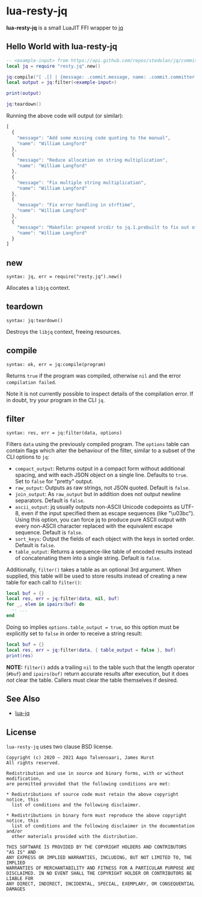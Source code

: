 # lua-resty-jq

**lua-resty-jq** is a small LuaJIT FFI wrapper to [jq](https://stedolan.github.io/jq/)


## Hello World with lua-resty-jq

```lua
-- <example-input> from https://api.github.com/repos/stedolan/jq/commits?per_page=5
local jq = require "resty.jq".new()

jq:compile("[ .[] | {message: .commit.message, name: .commit.committer.name} ]")
local output = jq:filter(<example-input>)

print(output)

jq:teardown()
```

Running the above code will output (or similar):

```javascript
[
  {
    "message": "Add some missing code quoting to the manual",
    "name": "William Langford"
  },
  {
    "message": "Reduce allocation on string multiplication",
    "name": "William Langford"
  },
  {
    "message": "Fix multiple string multiplication",
    "name": "William Langford"
  },
  {
    "message": "Fix error handling in strftime",
    "name": "William Langford"
  },
  {
    "message": "Makefile: prepend srcdir to jq.1.prebuilt to fix out of source compilation",
    "name": "William Langford"
  }
]
```

## new

`syntax: jq, err = require("resty.jq").new()`

Allocates a `libjq` context.

## teardown

`syntax: jq:teardown()`

Destroys the `libjq` context, freeing resources.

## compile

`syntax: ok, err = jq:compile(program)`

Returns `true` if the program was compiled, otherwise `nil` and the error
`compilation failed`.

Note it is not currently possible to inspect details of the compilation error.
If in doubt, try your program in the CLI `jq`.

## filter

`syntax: res, err = jq:filter(data, options)`

Filters `data` using the previously compiled program. The `options` table can
contain flags which alter the behaviour of the filter, similar to a subset of
the CLI options to `jq`:

* `compact_output`: Returns output in a compact form without additional
  spacing, and with each JSON object on a single line. Defaults to `true`. Set
to `false` for "pretty" output.
* `raw_output`: Outputs as raw strings, not JSON quoted. Default is `false`.
* `join_output`: As `raw_output` but in addition does not output newline
  separators. Default is `false`.
* `ascii_output`: jq usually outputs non-ASCII Unicode codepoints as UTF-8,
  even if the input specified them as escape sequences (like "\u03bc"). Using
this option, you can force jq to produce pure ASCII output with every non-ASCII
character replaced with the equivalent escape sequence. Default is `false`.
* `sort_keys`: Output the fields of each object with the keys in sorted order.
  Default is `false`.
* `table_output`: Returns a sequence-like table of encoded results instead of
    concatenating them into a single string. Default is `false`.

Additionally, `filter()` takes a table as an optional 3rd argument. When
supplied, this table will be used to store results instead of creating a new
table for each call to `filter()`:

```lua
local buf = {}
local res, err = jq:filter(data, nil, buf)
for _, elem in ipairs(buf) do
  -- ...
end
```

Doing so implies `options.table_output = true`, so this option must be
explicitly set to `false` in order to receive a string result:

```lua
local buf = {}
local res, err = jq:filter(data, { table_output = false }, buf)
print(res)
```

**NOTE:** `filter()` adds a trailing `nil` to the table such that the length
operator (`#buf`) and `ipairs(buf)` return accurate results after execution, but
it does _not_ clear the table. Callers must clear the table themselves if
desired.

## See Also

* [lua-jq](https://github.com/tibbycat/lua-jq)


## License

`lua-resty-jq` uses two clause BSD license.

```
Copyright (c) 2020 – 2021 Aapo Talvensaari, James Hurst
All rights reserved.

Redistribution and use in source and binary forms, with or without modification,
are permitted provided that the following conditions are met:

* Redistributions of source code must retain the above copyright notice, this
  list of conditions and the following disclaimer.

* Redistributions in binary form must reproduce the above copyright notice, this
  list of conditions and the following disclaimer in the documentation and/or
  other materials provided with the distribution.

THIS SOFTWARE IS PROVIDED BY THE COPYRIGHT HOLDERS AND CONTRIBUTORS "AS IS" AND
ANY EXPRESS OR IMPLIED WARRANTIES, INCLUDING, BUT NOT LIMITED TO, THE IMPLIED
WARRANTIES OF MERCHANTABILITY AND FITNESS FOR A PARTICULAR PURPOSE ARE
DISCLAIMED. IN NO EVENT SHALL THE COPYRIGHT HOLDER OR CONTRIBUTORS BE LIABLE FOR
ANY DIRECT, INDIRECT, INCIDENTAL, SPECIAL, EXEMPLARY, OR CONSEQUENTIAL DAMAGES
```
